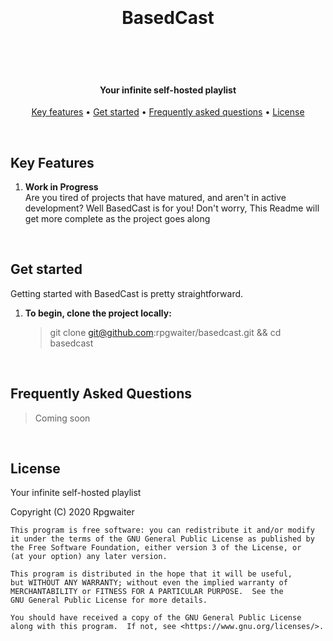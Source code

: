 <h1 align="center">
    <br>
    <br>
    BasedCast
    <br>
    <br>
</h1>

<br>

<h4 align="center">
    Your infinite self-hosted playlist
</h4>

<p align="center">
  <a href="#key-features">Key features</a> •
  <a href="#get-started">Get started</a> •
  <a href="#faq">Frequently asked questions</a> •
  <a href="#license">License</a>
</p>
<br>

<!-- <img src="/assets/Beautiful-FOSS-Hero-Wide@small.png" alt="Beautiful FOSS promotional graphic"/> -->

<h2 id="key-features">Key Features</h2>

1. **Work in Progress**<br/>
	Are you tired of projects that have matured, and aren't in active development? Well BasedCast is for you! Don't worry, This Readme will get more complete as the project goes along

<br>

<h2 id="get-started">Get started</h2>

Getting started with BasedCast is pretty straightforward.
<br/>
1. **To begin, clone the project locally:**

	> git clone git@github.com:rpgwaiter/basedcast.git && cd basedcast


<br>

<h2 id="faq">Frequently Asked Questions</h2>

> Coming soon

<br>

<h2 id="license">License</h2>
    <p>Your infinite self-hosted playlist</p>
    <p>Copyright (C) 2020  Rpgwaiter</p>

    This program is free software: you can redistribute it and/or modify
    it under the terms of the GNU General Public License as published by
    the Free Software Foundation, either version 3 of the License, or
    (at your option) any later version.

    This program is distributed in the hope that it will be useful,
    but WITHOUT ANY WARRANTY; without even the implied warranty of
    MERCHANTABILITY or FITNESS FOR A PARTICULAR PURPOSE.  See the
    GNU General Public License for more details.

    You should have received a copy of the GNU General Public License
    along with this program.  If not, see <https://www.gnu.org/licenses/>.
